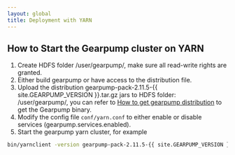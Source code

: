 ```yaml
---
layout: global
title: Deployment with YARN
---
```


## How to Start the Gearpump cluster on YARN
1. Create HDFS folder /user/gearpump/, make sure all read-write rights are granted.
2. Either build gearpump or have access to the distribution file.
3. Upload the distribution gearpump-pack-2.11.5-{{ site.GEARPUMP_VERSION }}.tar.gz jars to HDFS folder: /user/gearpump/, you can refer to [How to get gearpump distribution](get-gearpump-distribution.html) to get the Gearpump binary.
4. Modify the config file ```conf/yarn.conf``` to either enable or disable services (gearpump.services.enabled).
5. Start the gearpump yarn cluster, for example 
``` bash
bin/yarnclient -version gearpump-pack-2.11.5-{{ site.GEARPUMP_VERSION }} -config conf/yarn.conf
```
